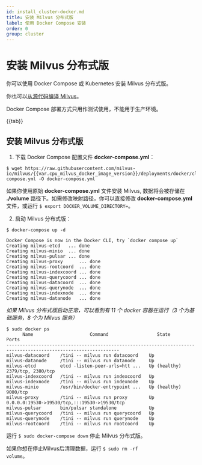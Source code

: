 ```yaml
---
id: install_cluster-docker.md
title: 安装 Milvus 分布式版
label: 使用 Docker Compose 安装
order: 0
group: cluster
---
```

# 安装 Milvus 分布式版
你可以使用 Docker Compose 或 Kubernetes 安装 Milvus 分布式版。

你也可以[从源代码编译 Milvus](https://github.com/milvus-io/milvus#to-start-developing-milvus)。

<div class="alert note">
Docker Compose 部署方式只用作测试使用，不能用于生产环境。
</div>

{{tab}}

## 安装 Milvus 分布式版

1. 下载 Docker Compose 配置文件 **docker-compose.yml**：

```
$ wget https://raw.githubusercontent.com/milvus-io/milvus/{{var.cpu_milvus_docker_image_version}}/deployments/docker/cluster/docker-compose.yml -O docker-compose.yml
```

<div class="alert note">
如果你使用原始 <b>docker-compose.yml</b> 文件安装 Milvus, 数据将会被存储在 <b>./volume</b> 路径下。如需修改映射路径，你可以直接修改 <b>docker-compose.yml</b> 文件，或运行 <code>$ export DOCKER_VOLUME_DIRECTORY=</code>。
</div>

2. 启动 Milvus 分布式版：

```Shell
$ docker-compose up -d
```

```Text
Docker Compose is now in the Docker CLI, try `docker compose up`
Creating milvus-etcd   ... done
Creating milvus-minio  ... done
Creating milvus-pulsar ... done
Creating milvus-proxy      ... done
Creating milvus-rootcoord  ... done
Creating milvus-indexcoord ... done
Creating milvus-querycoord ... done
Creating milvus-datacoord  ... done
Creating milvus-querynode  ... done
Creating milvus-indexnode  ... done
Creating milvus-datanode   ... done
```

*如果 Milvus 分布式版启动正常，可以看到有 11 个 docker 容器在运行（3 个为基础服务，8 个为 Milvus 服务）*

```
$ sudo docker ps
      Name                     Command                  State                          Ports
----------------------------------------------------------------------------------------------------------------
milvus-datacoord    /tini -- milvus run datacoord    Up
milvus-datanode     /tini -- milvus run datanode     Up
milvus-etcd         etcd -listen-peer-urls=htt ...   Up (healthy)   2379/tcp, 2380/tcp
milvus-indexcoord   /tini -- milvus run indexcoord   Up
milvus-indexnode    /tini -- milvus run indexnode    Up
milvus-minio        /usr/bin/docker-entrypoint ...   Up (healthy)   9000/tcp
milvus-proxy        /tini -- milvus run proxy        Up             0.0.0.0:19530->19530/tcp,:::19530->19530/tcp
milvus-pulsar       bin/pulsar standalone            Up
milvus-querycoord   /tini -- milvus run querycoord   Up
milvus-querynode    /tini -- milvus run querynode    Up
milvus-rootcoord    /tini -- milvus run rootcoord    Up
```
<div class="alert note">
运行 <code>$ sudo docker-compose down</code> 停止 Milvus 分布式版。

如果你想在停止Milvus后清理数据，运行 <code>$ sudo rm -rf  volume</code>。
</div>
